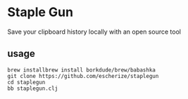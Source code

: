 # Staple Gun

Save your clipboard history locally with an open source tool

## usage

    brew installbrew install borkdude/brew/babashka
    git clone https://github.com/escherize/staplegun
    cd staplegun
    bb staplegun.clj

